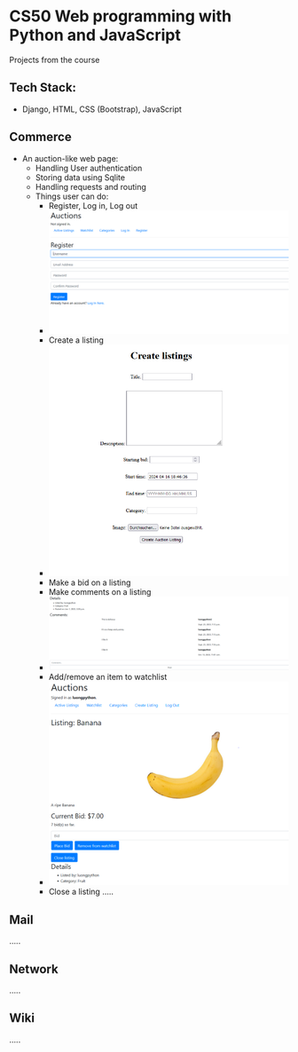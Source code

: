 # CS50 Web programming with Python and JavaScript
Projects from the course

## Tech Stack: 
  - Django, HTML, CSS (Bootstrap), JavaScript

## Commerce
- An auction-like web page:
    + Handling User authentication
    + Storing data using Sqlite
    + Handling requests and routing
    + Things user can do:
        + Register, Log in, Log out
        + ![image](commerce/auctions/static/images/auth.PNG)
        + Create a listing
        + ![image](commerce/auctions/static/images/createListing.PNG)
        + Make a bid on a listing
        + Make comments on a listing
        + ![image](commerce/auctions/static/images/comment.PNG)
        + Add/remove an item to watchlist
        + ![image](commerce/auctions/static/images/Placebid.PNG)
        + Close a listing
.....
## Mail
.....
## Network
.....
## Wiki
.....

